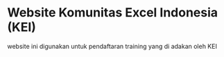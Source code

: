 # Website Komunitas Excel Indonesia (KEI)

website ini digunakan untuk pendaftaran training yang di adakan oleh KEI
